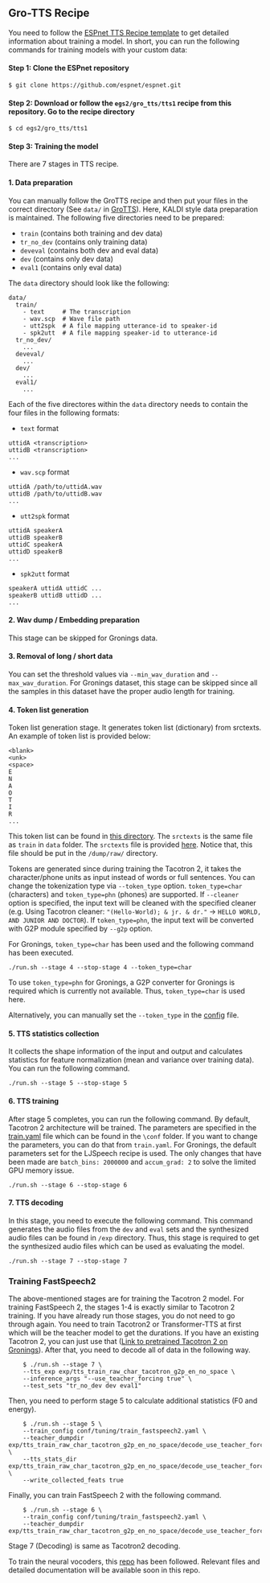 ## Gro-TTS Recipe

You need to follow the [ESPnet TTS Recipe template](https://github.com/espnet/espnet/tree/master/egs2/TEMPLATE/tts1) to get detailed information about training a model. In short, you can run the following commands for training models with your custom data:

#### Step 1: Clone the ESPnet repository
```
$ git clone https://github.com/espnet/espnet.git
```
#### Step 2: Download or follow the ```egs2/gro_tts/tts1``` recipe from this repository. Go to the recipe directory
```
$ cd egs2/gro_tts/tts1
```
#### Step 3: Training the model

There are 7 stages in TTS recipe. 

#### 1. Data preparation

You can manually follow the GroTTS recipe and then put your files in the correct directory (See ```data/``` in [GroTTS](https://github.com/samin9796/gro-tts/tree/main/egs2/gro_tts/tts1/data)). Here, KALDI style data preparation is maintained. The following five directories need to be prepared:

- ```train``` (contains both training and dev data)
- ```tr_no_dev``` (contains only training data)
- ```deveval``` (contains both dev and eval data)
- ```dev``` (contains only dev data)
- ```eval1``` (contains only eval data)

The ```data``` directory should look like the following:
```
data/
  train/
    - text     # The transcription
    - wav.scp  # Wave file path
    - utt2spk  # A file mapping utterance-id to speaker-id
    - spk2utt  # A file mapping speaker-id to utterance-id
  tr_no_dev/
    ...
  deveval/
    ...
  dev/
    ...
  eval1/
    ...
```

Each of the five directores within the ```data``` directory needs to contain the four files in the following formats:

- ```text``` format

```
uttidA <transcription>
uttidB <transcription>
...
```
- ```wav.scp``` format

```
uttidA /path/to/uttidA.wav
uttidB /path/to/uttidB.wav
...
```
- ```utt2spk``` format

```
uttidA speakerA
uttidB speakerB
uttidC speakerA
uttidD speakerB
...
```

- ```spk2utt``` format

```
speakerA uttidA uttidC ...
speakerB uttidB uttidD ...
...
```

#### 2. Wav dump / Embedding preparation

This stage can be skipped for Gronings data.

#### 3. Removal of long / short data

You can set the threshold values via ```--min_wav_duration``` and ```--max_wav_duration```. For Gronings dataset, this stage can be skipped since all the samples in this dataset have the proper audio length for training.

#### 4. Token list generation

Token list generation stage. It generates token list (dictionary) from srctexts. An example of token list is provided below:

```
<blank>
<unk>
<space>
E
N
A
O
T
I
R
...
```
This token list can be found in [this directory](https://github.com/samin9796/gro-tts/blob/main/egs2/gro_tts/tts1/dump/token_list/char_tacotron/tokens.txt). The ```srctexts``` is the same file as ```train``` in ```data``` folder. The ```srctexts``` file is provided [here](https://github.com/samin9796/gro-tts/blob/main/egs2/gro_tts/tts1/dump/raw/srctexts). Notice that, this file should be put in the ```/dump/raw/``` directory.

Tokens are generated since during training the Tacotron 2, it takes the character/phone units as input instead of words or full sentences. You can change the tokenization type via ```--token_type``` option. ```token_type=char``` (characters) and ```token_type=phn``` (phones) are supported. If ```--cleaner``` option is specified, the input text will be cleaned with the specified cleaner (e.g. Using Tacotron cleaner: ```"(Hello-World); & jr. & dr."``` -> ```HELLO WORLD, AND JUNIOR AND DOCTOR```). If ```token_type=phn```, the input text will be converted with G2P module specified by ```--g2p``` option.

For Gronings, ```token_type=char``` has been used and the following command has been executed.

```
./run.sh --stage 4 --stop-stage 4 --token_type=char
```
To use ```token_type=phn``` for Gronings, a G2P converter for Gronings is required which is currently not available. Thus, ```token_type=char``` is used here.

Alternatively, you can manually set the ```--token_type``` in the [config](https://github.com/samin9796/gro-tts/blob/main/egs2/gro_tts/tts1/exp/config.yaml) file.

#### 5. TTS statistics collection

It collects the shape information of the input and output and calculates statistics for feature normalization (mean and variance over training data). You can run the following command.

```
./run.sh --stage 5 --stop-stage 5
```

#### 6. TTS training

After stage 5 completes, you can run the following command. By default, Tacotron 2 architecture will be trained. The parameters are specified in the [train.yaml](https://github.com/samin9796/gro-tts/blob/main/egs2/gro_tts/tts1/conf/train.yaml) file which can be found in the ```\conf``` folder. If you want to change the parameters, you can do that from ```train.yaml```. For Gronings, the default parameters set for the LJSpeech recipe is used. The only changes that have been made are ```batch_bins: 2000000``` and 
```accum_grad: 2``` to solve the limited GPU memory issue.
```
./run.sh --stage 6 --stop-stage 6
```

#### 7. TTS decoding

In this stage, you need to execute the following command. This command generates the audio files from the ```dev``` and ```eval``` sets and the synthesized audio files can be found in ```/exp``` directory. Thus, this stage is required to get the synthesized audio files which can be used as evaluating the model.

```
./run.sh --stage 7 --stop-stage 7
```

### Training FastSpeech2

The above-mentioned stages are for training the Tacotron 2 model. For training FastSpeech 2, the stages 1-4 is exactly similar to Tacotron 2 training. If you have already run those stages, you do not need to go through again. You need to train Tacotron2 or Transformer-TTS at first which will be the teacher model to get the durations. If you have an existing Tacotron 2, you can just use that ([Link to pretrained Tacotron 2 on Gronings](https://huggingface.co/ahnafsamin/Tacotron2-gronings)). After that, you need to decode all of data in the following way.

``` 
    $ ./run.sh --stage 7 \
    --tts_exp exp/tts_train_raw_char_tacotron_g2p_en_no_space \
    --inference_args "--use_teacher_forcing true" \
    --test_sets "tr_no_dev dev eval1" 
```

Then, you need to perform stage 5 to calculate additional statistics (F0 and energy).

``` 
    $ ./run.sh --stage 5 \
    --train_config conf/tuning/train_fastspeech2.yaml \
    --teacher_dumpdir exp/tts_train_raw_char_tacotron_g2p_en_no_space/decode_use_teacher_forcingtrue_train.loss.ave \
    --tts_stats_dir exp/tts_train_raw_char_tacotron_g2p_en_no_space/decode_use_teacher_forcingtrue_train.loss.ave/stats \
    --write_collected_feats true
```
    
Finally, you can train FastSpeech 2 with the following command.

``` 
    $ ./run.sh --stage 6 \
    --train_config conf/tuning/train_fastspeech2.yaml \
    --teacher_dumpdir exp/tts_train_raw_char_tacotron_g2p_en_no_space/decode_use_teacher_forcingtrue_train.loss.ave 
```

Stage 7 (Decoding) is same as Tacotron2 decoding.

To train the neural vocoders, this [repo](https://github.com/kan-bayashi/ParallelWaveGAN) has been followed. Relevant files and detailed documentation will be available soon in this repo.

